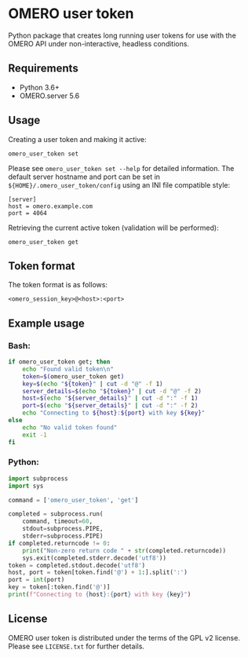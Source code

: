 # OMERO user token

Python package that creates long running user tokens for use with the OMERO
API under non-interactive, headless conditions.

## Requirements

* Python 3.6+
* OMERO.server 5.6

## Usage

Creating a user token and making it active:

    omero_user_token set

Please see `omero_user_token set --help` for detailed information.  The
default server hostname and port can be set in
`${HOME}/.omero_user_token/config` using an INI file compatible style:

    [server]
    host = omero.example.com
    port = 4064

Retrieving the current active token (validation will be performed):

    omero_user_token get

## Token format

The token format is as follows:

    <omero_session_key>@<host>:<port>

## Example usage

### Bash:
```bash
if omero_user_token get; then
    echo "Found valid token\n"
    token=$(omero_user_token get)
    key=$(echo "${token}" | cut -d "@" -f 1)
    server_details=$(echo "${token}" | cut -d "@" -f 2)
    host=$(echo "${server_details}" | cut -d ":" -f 1)
    port=$(echo "${server_details}" | cut -d ":" -f 2)
    echo "Connecting to ${host}:${port} with key ${key}"
else
    echo "No valid token found"
    exit -1
fi
```

### Python:
```python
import subprocess
import sys

command = ['omero_user_token', 'get']

completed = subprocess.run(
    command, timeout=60,
    stdout=subprocess.PIPE,
    stderr=subprocess.PIPE)
if completed.returncode != 0:
    print("Non-zero return code " + str(completed.returncode))
    sys.exit(completed.stderr.decode('utf8'))
token = completed.stdout.decode('utf8')
host, port = token[token.find('@') + 1:].split(':')
port = int(port)
key = token[:token.find('@')]
print(f"Connecting to {host}:{port} with key {key}")
```

## License

OMERO user token is distributed under the terms of the GPL v2 license.
Please see `LICENSE.txt` for further details.
